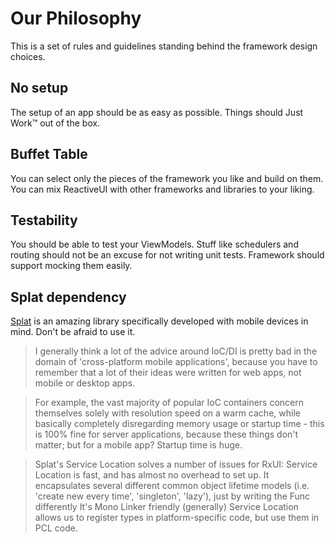 # Our Philosophy

This is a set of rules and guidelines standing behind the framework design choices.

## No setup

The setup of an app should be as easy as possible. Things should Just Work™ out of the box.

## Buffet Table

You can select only the pieces of the framework you like and build on them. You can mix ReactiveUI with other frameworks and libraries to your liking.

## Testability

You should be able to test your ViewModels. Stuff like schedulers and routing should not be an excuse for not writing unit tests. Framework should support mocking them easily.

## Splat dependency

[Splat](https://github.com/paulcbetts/splat) is an amazing library specifically developed with mobile devices in mind. Don't be afraid to use it.



> I generally think a lot of the advice around IoC/DI is pretty bad in the domain of 'cross-platform mobile applications', because you have to remember that a lot of their ideas were written for web apps, not mobile or desktop apps.

> For example, the vast majority of popular IoC containers concern themselves solely with resolution speed on a warm cache, while basically completely disregarding memory usage or startup time - this is 100% fine for server applications, because these things don't matter; but for a mobile app? Startup time is huge.

> Splat's Service Location solves a number of issues for RxUI:
> Service Location is fast, and has almost no overhead to set up.
It encapsulates several different common object lifetime models (i.e. 'create new every time', 'singleton', 'lazy'), just by writing the Func differently
It's Mono Linker friendly (generally)
Service Location allows us to register types in platform-specific code, but use them in PCL code.